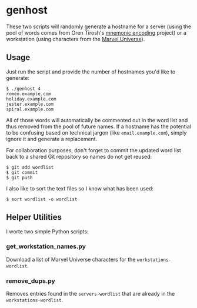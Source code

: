 genhost
=======

These two scripts will randomly generate a hostname for a server (using the pool of words comes from Oren Tirosh's [mnemonic encoding](http://web.archive.org/web/20090918202746/http://tothink.com/mnemonic/wordlist.html) project) or a workstation (using characters from the [Marvel Universe](http://marvel.com/comics/characters)).

Usage
-----

Just run the script and provide the number of hostnames you'd like to generate:

	$ ./genhost 4
	romeo.example.com
	holiday.example.com
	jester.example.com
	spiral.example.com

All of those words will automatically be commented out in the word list and thus removed from the pool of future names. If a hostname has the potential to be confusing based on technical jargon (like `email.example.com`), simply ignore it and generate a replacement.

For collaboration purposes, don't forget to commit the updated word list back to a shared Git repository so names do not get reused:

	$ git add wordlist
	$ git commit
	$ git push

I also like to sort the text files so I know what has been used:

	$ sort wordlist -o wordlist

Helper Utilities
----------------

I worte two simple Python scripts:

### get_workstation_names.py

Download a list of Marvel Universe characters for the `workstations-wordlist`.

### remove_dups.py

Removes entries found in the `servers-wordlist` that are already in the `workstations-wordlist`.